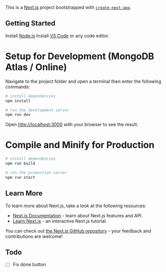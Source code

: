 This is a [Next.js](https://nextjs.org/) project bootstrapped with [`create-next-app`](https://github.com/vercel/next.js/tree/canary/packages/create-next-app).

## Getting Started

Install [Node.js](https://nodejs.org/en)
Install [VS Code](https://code.visualstudio.com/) or any code editor.

# Setup for Development (MongoDB Atlas / Online)

Navigate to the project folder and open a terminal then enter the following commands:

```bash
# install dependencies
npm install
```

```bash
# run the development server
npm run dev
```

Open [http://localhost:3000](http://localhost:3000) with your browser to see the result.

# Compile and Minify for Production

```bash
# install dependencies
npm run build
```

```bash
# run the production server
npm run start
```

## Learn More

To learn more about Next.js, take a look at the following resources:

- [Next.js Documentation](https://nextjs.org/docs) - learn about Next.js features and API.
- [Learn Next.js](https://nextjs.org/learn) - an interactive Next.js tutorial.

You can check out [the Next.js GitHub repository](https://github.com/vercel/next.js/) - your feedback and contributions are welcome!

## Todo

- [ ] Fix done button
